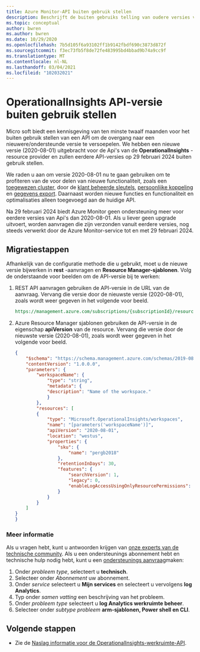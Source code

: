 ```yaml
---
title: Azure Monitor-API buiten gebruik stellen
description: Beschrijft de buiten gebruiks telling van oudere versies van de OperationalInsights-resource provider-API.
ms.topic: conceptual
author: bwren
ms.author: bwren
ms.date: 10/29/2020
ms.openlocfilehash: 7b5d105f6a93102ff1b9142fbdf690c3873d872f
ms.sourcegitcommit: f3ec73fb5f8de72fe483995bd4bbad9b74a9cc9f
ms.translationtype: MT
ms.contentlocale: nl-NL
ms.lasthandoff: 03/04/2021
ms.locfileid: "102032021"
---
```

# <a name="operationalinsights-api-version-retirement"></a>OperationalInsights API-versie buiten gebruik stellen
Micro soft biedt een kennisgeving van ten minste twaalf maanden voor het buiten gebruik stellen van een API om de overgang naar een nieuwere/ondersteunde versie te versoepelen. We hebben een nieuwe versie (2020-08-01) uitgebracht voor de Api's van de **OperationalInsights** -resource provider en zullen eerdere API-versies op 29 februari 2024 buiten gebruik stellen.

We raden u aan om versie 2020-08-01 nu te gaan gebruiken om te profiteren van de voor delen van nieuwe functionaliteit, zoals een [toegewezen cluster](./logs-dedicated-clusters.md), door de [klant beheerde sleutels](../logs/customer-managed-keys.md), [persoonlijke koppeling](./private-link-security.md) en [gegevens export](./logs-data-export.md). Daarnaast worden nieuwe functies en functionaliteit en optimalisaties alleen toegevoegd aan de huidige API.

Na 29 februari 2024 biedt Azure Monitor geen ondersteuning meer voor eerdere versies van Api's dan 2020-08-01. Als u liever geen upgrade uitvoert, worden aanvragen die zijn verzonden vanuit eerdere versies, nog steeds verwerkt door de Azure Monitor-service tot en met 29 februari 2024.

## <a name="migration-steps"></a>Migratiestappen
Afhankelijk van de configuratie methode die u gebruikt, moet u de nieuwe versie bijwerken in **rest** -aanvragen en **Resource Manager-sjablonen**. Volg de onderstaande voor beelden om de API-versie bij te werken:

1. REST API aanvragen gebruiken de API-versie in de URL van de aanvraag. Vervang die versie door de nieuwste versie (2020-08-01), zoals wordt weer gegeven in het volgende voor beeld.

    ```rest
    https://management.azure.com/subscriptions/{subscriptionId}/resourcegroups/{resourceGroupName}/providers/Microsoft.OperationalInsights/workspaces/{workspaceName}?api-version=2020-08-01
    ```

2. Azure Resource Manager sjablonen gebruiken de API-versie in de eigenschap **apiVersion** van de resource. Vervang die versie door de nieuwste versie (2020-08-01), zoals wordt weer gegeven in het volgende voor beeld.


    ```json
    {
        "$schema": "https://schema.management.azure.com/schemas/2019-08-01/deploymentTemplate.json#",
        "contentVersion": "1.0.0.0",
        "parameters": {
            "workspaceName": {
                "type": "string",
                "metadata": {
                "description": "Name of the workspace."
                }
            },
            "resources": [
            {
                "type": "Microsoft.OperationalInsights/workspaces",
                "name": "[parameters('workspaceName')]",
                "apiVersion": "2020-08-01",
                "location": "westus",
                "properties": {
                    "sku": {
                        "name": "pergb2018"
                    },
                    "retentionInDays": 30,
                    "features": {
                        "searchVersion": 1,
                        "legacy": 0,
                        "enableLogAccessUsingOnlyResourcePermissions": true
                    }
                }
            }
        ]
    }
    }
    ```


### <a name="more-information"></a>Meer informatie
Als u vragen hebt, kunt u antwoorden krijgen van [onze experts van de technische community]( https://techcommunity.microsoft.com/t5/azure-monitor/bd-p/AzureMonitor). Als u een ondersteunings abonnement hebt en technische hulp nodig hebt, kunt u een [ondersteunings aanvraag]( https://portal.azure.com/#blade/Microsoft_Azure_Support/HelpAndSupportBlade/newsupportrequest)maken: 
1.  Onder *probleem type*, selecteert u **technisch**. 
2.  Selecteer onder *Abonnement* uw abonnement. 
3.  Onder *service* selecteert u **Mijn services** en selecteert u vervolgens **log Analytics**. 
4.  Typ onder *samen vatting* een beschrijving van het probleem. 
5.  Onder *probleem type* selecteert u **log Analytics werkruimte beheer**.  
6.  Selecteer onder *subtype probleem* **arm-sjablonen, Power shell en CLI**. 

## <a name="next-steps"></a>Volgende stappen

- Zie de [Naslag informatie voor de OperationalInsights-werkruimte-API](/rest/api/loganalytics/workspaces).